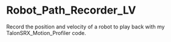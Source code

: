 # Robot_Path_Recorder_LV
Record the position and velocity of a robot to play back with my TalonSRX_Motion_Profiler code.
